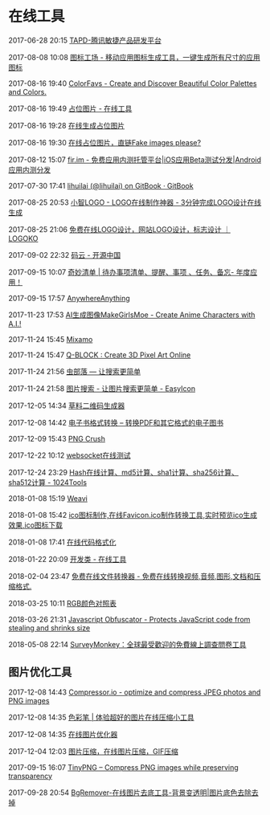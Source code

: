 # 在线工具

2017-06-28 20:15 [TAPD-腾讯敏捷产品研发平台](https://www.tapd.cn/home/index)

2017-08-08 10:08 [图标工场 - 移动应用图标生成工具，一键生成所有尺寸的应用图标](http://icon.wuruihong.com/)

2017-08-16 19:40 [ColorFavs - Create and Discover Beautiful Color Palettes and Colors.](http://www.colorfavs.com/)

2017-08-16 19:49 [占位图片 - 在线工具](http://tool.lu/imageholder/)

2017-08-16 19:28 [在线生成占位图片](https://dummyimage.com/)

2017-08-16 19:30 [在线占位图片，直链Fake images please?](https://fakeimg.pl/)

2017-08-12 15:07 [fir.im - 免费应用内测托管平台|iOS应用Beta测试分发|Android应用内测分发](https://fir.im/)

2017-07-30 17:41 [lihuilai (@lihuilai) on GitBook · GitBook](https://www.gitbook.com/@lihuilai)

2017-08-25 20:53 [小智LOGO - LOGO在线制作神器 - 3分钟完成LOGO设计在线生成](http://xzlogo.com/)

2017-08-25 21:06 [免费在线LOGO设计，网站LOGO设计，标志设计 ｜ LOGOKO](http://www.logoko.com.cn/)

2017-09-02 22:32 [码云 - 开源中国](https://git.oschina.net/)

2017-09-15 10:07 [奇妙清单 | 待办事项清单、提醒、事项 、任务、备忘- 年度应用！](https://www.wunderlist.com/zh/)

2017-09-15 17:57 [AnywhereAnything](http://lackar.com/aa/)

2017-11-23 17:53 [AI生成图像MakeGirlsMoe - Create Anime Characters with A.I.!](http://make.girls.moe/#/)

2017-11-24 15:45 [Mixamo](https://www.mixamo.com/#/)

2017-11-24 15:47 [Q-BLOCK : Create 3D Pixel Art Online](http://kyucon.com/qblock/)

2017-11-24 21:56 [虫部落 — 让搜索更简单](http://www.chongbuluo.com/)

2017-11-24 21:58 [图片搜索 - 让图片搜索更简单 - EasyIcon](http://image.chongbuluo.com/)

2017-12-05 14:34 [草料二维码生成器](https://cli.im/)

2017-12-08 14:42 [电子书格式转换 – 转换PDF和其它格式的电子图书](http://toepub.com/zh/)

2017-12-09 15:43 [PNG Crush](http://pngcrush.com/)

2017-12-22 10:12 [websocket在线测试](http://www.blue-zero.com/WebSocket/)

2017-12-24 23:29 [Hash在线计算、md5计算、sha1计算、sha256计算、sha512计算 - 1024Tools](https://1024tools.com/hash)

2018-01-08 15:19 [Weavi](https://weavi.com/)

2018-01-08 15:42 [ico图标制作,在线Favicon.ico制作转换工具,实时预览ico生成效果,ico图标下载](http://www.faviconico.org/)

2018-01-08 17:41 [在线代码格式化](http://tool.oschina.net/codeformat/json)

2018-01-22 20:09 [开发类 - 在线工具](https://tool.lu/c/developer)

2018-02-04 23:47 [免费在线文件转换器 - 免费在线转换视频,音频,图形,文档和压缩格式.](https://cn.office-converter.com/)

2018-03-25 10:11 [RGB颜色对照表](http://tool.oschina.net/commons?type=3)

2018-03-26 21:31 [Javascript Obfuscator - Protects JavaScript code from stealing and shrinks size](http://www.javascriptobfuscator.com/Javascript-Obfuscator.aspx)

2018-05-08 22:14 [SurveyMonkey：全球最受歡迎的免費線上調查問卷工具](https://zh.surveymonkey.com/)

## 图片优化工具

2017-12-08 14:43 [Compressor.io - optimize and compress JPEG photos and PNG images](https://compressor.io/compress)

2017-12-08 14:35 [色彩笔 | 体验超好的图片在线压缩小工具](http://www.secaibi.com/tools/)

2017-12-08 14:35 [在线图片优化器](http://optimizilla.com/zh/)

2017-12-04 12:03 [图片压缩，在线图片压缩，GIF压缩](http://www.tuhaokuai.com/image?b-png)

2017-09-15 16:07 [TinyPNG – Compress PNG images while preserving transparency](https://tinypng.com/)

2017-09-28 20:54 [BgRemover-在线图片去底工具-背景变透明|图片底色去除去掉](http://www.aigei.com/bgremover/)

